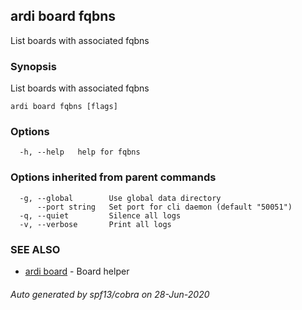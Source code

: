 ## ardi board fqbns

List boards with associated fqbns

### Synopsis


List boards with associated fqbns

```
ardi board fqbns [flags]
```

### Options

```
  -h, --help   help for fqbns
```

### Options inherited from parent commands

```
  -g, --global        Use global data directory
      --port string   Set port for cli daemon (default "50051")
  -q, --quiet         Silence all logs
  -v, --verbose       Print all logs
```

### SEE ALSO

* [ardi board](ardi_board.md)	 - Board helper

###### Auto generated by spf13/cobra on 28-Jun-2020
